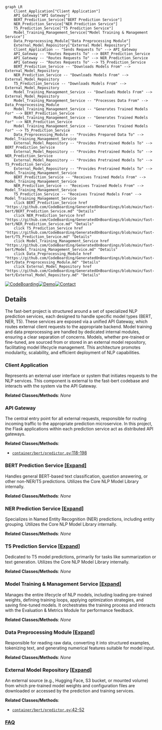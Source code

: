 ```mermaid
graph LR
    Client_Application["Client Application"]
    API_Gateway["API Gateway"]
    BERT_Prediction_Service["BERT Prediction Service"]
    NER_Prediction_Service["NER Prediction Service"]
    T5_Prediction_Service["T5 Prediction Service"]
    Model_Training_Management_Service["Model Training & Management Service"]
    Data_Preprocessing_Module["Data Preprocessing Module"]
    External_Model_Repository["External Model Repository"]
    Client_Application -- "Sends Requests To" --> API_Gateway
    API_Gateway -- "Routes Requests To" --> BERT_Prediction_Service
    API_Gateway -- "Routes Requests To" --> NER_Prediction_Service
    API_Gateway -- "Routes Requests To" --> T5_Prediction_Service
    BERT_Prediction_Service -- "Downloads Models From" --> External_Model_Repository
    NER_Prediction_Service -- "Downloads Models From" --> External_Model_Repository
    T5_Prediction_Service -- "Downloads Models From" --> External_Model_Repository
    Model_Training_Management_Service -- "Downloads Models From" --> External_Model_Repository
    Model_Training_Management_Service -- "Processes Data From" --> Data_Preprocessing_Module
    Model_Training_Management_Service -- "Generates Trained Models For" --> BERT_Prediction_Service
    Model_Training_Management_Service -- "Generates Trained Models For" --> NER_Prediction_Service
    Model_Training_Management_Service -- "Generates Trained Models For" --> T5_Prediction_Service
    Data_Preprocessing_Module -- "Provides Prepared Data To" --> Model_Training_Management_Service
    External_Model_Repository -- "Provides Pretrained Models To" --> BERT_Prediction_Service
    External_Model_Repository -- "Provides Pretrained Models To" --> NER_Prediction_Service
    External_Model_Repository -- "Provides Pretrained Models To" --> T5_Prediction_Service
    External_Model_Repository -- "Provides Pretrained Models To" --> Model_Training_Management_Service
    BERT_Prediction_Service -- "Receives Trained Models From" --> Model_Training_Management_Service
    NER_Prediction_Service -- "Receives Trained Models From" --> Model_Training_Management_Service
    T5_Prediction_Service -- "Receives Trained Models From" --> Model_Training_Management_Service
    click BERT_Prediction_Service href "https://github.com/CodeBoarding/GeneratedOnBoardings/blob/main/fast-bert/BERT_Prediction_Service.md" "Details"
    click NER_Prediction_Service href "https://github.com/CodeBoarding/GeneratedOnBoardings/blob/main/fast-bert/NER_Prediction_Service.md" "Details"
    click T5_Prediction_Service href "https://github.com/CodeBoarding/GeneratedOnBoardings/blob/main/fast-bert/T5_Prediction_Service.md" "Details"
    click Model_Training_Management_Service href "https://github.com/CodeBoarding/GeneratedOnBoardings/blob/main/fast-bert/Model_Training_Management_Service.md" "Details"
    click Data_Preprocessing_Module href "https://github.com/CodeBoarding/GeneratedOnBoardings/blob/main/fast-bert/Data_Preprocessing_Module.md" "Details"
    click External_Model_Repository href "https://github.com/CodeBoarding/GeneratedOnBoardings/blob/main/fast-bert/External_Model_Repository.md" "Details"
```

[![CodeBoarding](https://img.shields.io/badge/Generated%20by-CodeBoarding-9cf?style=flat-square)](https://github.com/CodeBoarding/GeneratedOnBoardings)[![Demo](https://img.shields.io/badge/Try%20our-Demo-blue?style=flat-square)](https://www.codeboarding.org/demo)[![Contact](https://img.shields.io/badge/Contact%20us%20-%20contact@codeboarding.org-lightgrey?style=flat-square)](mailto:contact@codeboarding.org)

## Details

The fast-bert project is structured around a set of specialized NLP prediction services, each designed to handle specific model types (BERT, NER, T5). These services are exposed via a unified API Gateway, which routes external client requests to the appropriate backend. Model training and data preprocessing are handled by dedicated internal modules, ensuring a clear separation of concerns. Models, whether pre-trained or fine-tuned, are sourced from or stored in an external model repository, facilitating model lifecycle management. This architecture promotes modularity, scalability, and efficient deployment of NLP capabilities.

### Client Application
Represents an external user interface or system that initiates requests to the NLP services. This component is external to the fast-bert codebase and interacts with the system via the API Gateway.


**Related Classes/Methods**: _None_

### API Gateway
The central entry point for all external requests, responsible for routing incoming traffic to the appropriate prediction microservice. In this project, the Flask applications within each prediction service act as distributed API gateways.


**Related Classes/Methods**:

- <a href="https://github.com/appvision-ai/fast-bert/blob/main/container/bert/predictor.py#L118-L198" target="_blank" rel="noopener noreferrer">`container/bert/predictor.py`:118-198</a>


### BERT Prediction Service [[Expand]](./BERT_Prediction_Service.md)
Handles general BERT-based text classification, question answering, or other non-NER/T5 predictions. Utilizes the Core NLP Model Library internally.


**Related Classes/Methods**: _None_

### NER Prediction Service [[Expand]](./NER_Prediction_Service.md)
Specializes in Named Entity Recognition (NER) predictions, including entity grouping. Utilizes the Core NLP Model Library internally.


**Related Classes/Methods**: _None_

### T5 Prediction Service [[Expand]](./T5_Prediction_Service.md)
Dedicated to T5 model predictions, primarily for tasks like summarization or text generation. Utilizes the Core NLP Model Library internally.


**Related Classes/Methods**: _None_

### Model Training & Management Service [[Expand]](./Model_Training_Management_Service.md)
Manages the entire lifecycle of NLP models, including loading pre-trained weights, defining training loops, applying optimization strategies, and saving fine-tuned models. It orchestrates the training process and interacts with the Evaluation & Metrics Module for performance feedback.


**Related Classes/Methods**: _None_

### Data Preprocessing Module [[Expand]](./Data_Preprocessing_Module.md)
Responsible for reading raw data, converting it into structured examples, tokenizing text, and generating numerical features suitable for model input.


**Related Classes/Methods**: _None_

### External Model Repository [[Expand]](./External_Model_Repository.md)
An external source (e.g., Hugging Face, S3 bucket, or mounted volume) from which pre-trained model weights and configuration files are downloaded or accessed by the prediction and training services.


**Related Classes/Methods**:

- <a href="https://github.com/appvision-ai/fast-bert/blob/main/container/bert/predictor.py#L42-L52" target="_blank" rel="noopener noreferrer">`container/bert/predictor.py`:42-52</a>




### [FAQ](https://github.com/CodeBoarding/GeneratedOnBoardings/tree/main?tab=readme-ov-file#faq)